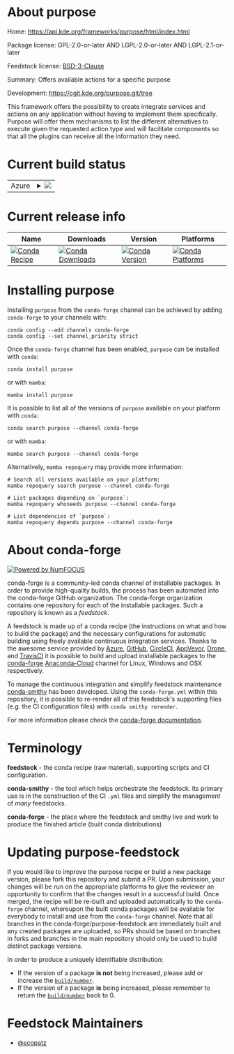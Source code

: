 About purpose
=============

Home: https://api.kde.org/frameworks/purpose/html/index.html

Package license: GPL-2.0-or-later AND LGPL-2.0-or-later AND LGPL-2.1-or-later

Feedstock license: [BSD-3-Clause](https://github.com/conda-forge/purpose-feedstock/blob/master/LICENSE.txt)

Summary: Offers available actions for a specific purpose

Development: https://cgit.kde.org/purpose.git/tree

This framework offers the possibility to create integrate services
and actions on any application without having to implement them
specifically. Purpose will offer them mechanisms to list the different
alternatives to execute given the requested action type and will facilitate
components so that all the plugins can receive all the information they need.


Current build status
====================


<table>
    
  <tr>
    <td>Azure</td>
    <td>
      <details>
        <summary>
          <a href="https://dev.azure.com/conda-forge/feedstock-builds/_build/latest?definitionId=8522&branchName=master">
            <img src="https://dev.azure.com/conda-forge/feedstock-builds/_apis/build/status/purpose-feedstock?branchName=master">
          </a>
        </summary>
        <table>
          <thead><tr><th>Variant</th><th>Status</th></tr></thead>
          <tbody><tr>
              <td>linux_64</td>
              <td>
                <a href="https://dev.azure.com/conda-forge/feedstock-builds/_build/latest?definitionId=8522&branchName=master">
                  <img src="https://dev.azure.com/conda-forge/feedstock-builds/_apis/build/status/purpose-feedstock?branchName=master&jobName=linux&configuration=linux_64_" alt="variant">
                </a>
              </td>
            </tr>
          </tbody>
        </table>
      </details>
    </td>
  </tr>
</table>

Current release info
====================

| Name | Downloads | Version | Platforms |
| --- | --- | --- | --- |
| [![Conda Recipe](https://img.shields.io/badge/recipe-purpose-green.svg)](https://anaconda.org/conda-forge/purpose) | [![Conda Downloads](https://img.shields.io/conda/dn/conda-forge/purpose.svg)](https://anaconda.org/conda-forge/purpose) | [![Conda Version](https://img.shields.io/conda/vn/conda-forge/purpose.svg)](https://anaconda.org/conda-forge/purpose) | [![Conda Platforms](https://img.shields.io/conda/pn/conda-forge/purpose.svg)](https://anaconda.org/conda-forge/purpose) |

Installing purpose
==================

Installing `purpose` from the `conda-forge` channel can be achieved by adding `conda-forge` to your channels with:

```
conda config --add channels conda-forge
conda config --set channel_priority strict
```

Once the `conda-forge` channel has been enabled, `purpose` can be installed with `conda`:

```
conda install purpose
```

or with `mamba`:

```
mamba install purpose
```

It is possible to list all of the versions of `purpose` available on your platform with `conda`:

```
conda search purpose --channel conda-forge
```

or with `mamba`:

```
mamba search purpose --channel conda-forge
```

Alternatively, `mamba repoquery` may provide more information:

```
# Search all versions available on your platform:
mamba repoquery search purpose --channel conda-forge

# List packages depending on `purpose`:
mamba repoquery whoneeds purpose --channel conda-forge

# List dependencies of `purpose`:
mamba repoquery depends purpose --channel conda-forge
```


About conda-forge
=================

[![Powered by
NumFOCUS](https://img.shields.io/badge/powered%20by-NumFOCUS-orange.svg?style=flat&colorA=E1523D&colorB=007D8A)](https://numfocus.org)

conda-forge is a community-led conda channel of installable packages.
In order to provide high-quality builds, the process has been automated into the
conda-forge GitHub organization. The conda-forge organization contains one repository
for each of the installable packages. Such a repository is known as a *feedstock*.

A feedstock is made up of a conda recipe (the instructions on what and how to build
the package) and the necessary configurations for automatic building using freely
available continuous integration services. Thanks to the awesome service provided by
[Azure](https://azure.microsoft.com/en-us/services/devops/), [GitHub](https://github.com/),
[CircleCI](https://circleci.com/), [AppVeyor](https://www.appveyor.com/),
[Drone](https://cloud.drone.io/welcome), and [TravisCI](https://travis-ci.com/)
it is possible to build and upload installable packages to the
[conda-forge](https://anaconda.org/conda-forge) [Anaconda-Cloud](https://anaconda.org/)
channel for Linux, Windows and OSX respectively.

To manage the continuous integration and simplify feedstock maintenance
[conda-smithy](https://github.com/conda-forge/conda-smithy) has been developed.
Using the ``conda-forge.yml`` within this repository, it is possible to re-render all of
this feedstock's supporting files (e.g. the CI configuration files) with ``conda smithy rerender``.

For more information please check the [conda-forge documentation](https://conda-forge.org/docs/).

Terminology
===========

**feedstock** - the conda recipe (raw material), supporting scripts and CI configuration.

**conda-smithy** - the tool which helps orchestrate the feedstock.
                   Its primary use is in the construction of the CI ``.yml`` files
                   and simplify the management of *many* feedstocks.

**conda-forge** - the place where the feedstock and smithy live and work to
                  produce the finished article (built conda distributions)


Updating purpose-feedstock
==========================

If you would like to improve the purpose recipe or build a new
package version, please fork this repository and submit a PR. Upon submission,
your changes will be run on the appropriate platforms to give the reviewer an
opportunity to confirm that the changes result in a successful build. Once
merged, the recipe will be re-built and uploaded automatically to the
`conda-forge` channel, whereupon the built conda packages will be available for
everybody to install and use from the `conda-forge` channel.
Note that all branches in the conda-forge/purpose-feedstock are
immediately built and any created packages are uploaded, so PRs should be based
on branches in forks and branches in the main repository should only be used to
build distinct package versions.

In order to produce a uniquely identifiable distribution:
 * If the version of a package **is not** being increased, please add or increase
   the [``build/number``](https://docs.conda.io/projects/conda-build/en/latest/resources/define-metadata.html#build-number-and-string).
 * If the version of a package **is** being increased, please remember to return
   the [``build/number``](https://docs.conda.io/projects/conda-build/en/latest/resources/define-metadata.html#build-number-and-string)
   back to 0.

Feedstock Maintainers
=====================

* [@scopatz](https://github.com/scopatz/)

